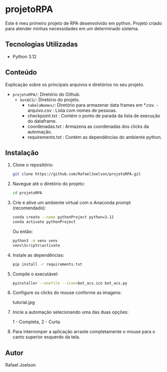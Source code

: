 # projetoRPA

Este é meu primeiro projeto de RPA desenvolvido em python.
Projeto criado para atender minhas necessidades em um determinado sistema.
## Tecnologias Utilizadas

- Python 3.12

## Conteúdo

Explicação sobre os principais arquivos e diretórios no seu projeto.
- `projetoRPA/`: Diretório do Github.
	- `botACS/`: Diretório do projeto.
		- `tabelaNomes/`: Diretório para armazenar data frames em *.csv.
				- arquivo.csv : Lista com nomes de pessoas.
        - checkpoint.txt : Contém o ponto de parada da lista de execução do dataframe.
        - coordenadas.txt : Armazena as coordenadas dos clicks da automação.
        - requirements.txt : Contém as dependências do ambiente python.

## Instalação

1. Clone o repositório:

    ```bash
    git clone https://github.com/RafaelJoelson/projetoRPA.git
    ```

2. Navegue até o diretório do projeto:

    ```bash
    cd projetoRPA
    ```

3. Crie e ative um ambiente virtual com o Anaconda prompt (recomendado):

	```bash
    conda create --name pythonProject python=3.12
    conda activate pythonProject
    ```
    Ou então:
    
    ```bash
    python3 -m venv venv
    venv\Scripts\activate
    ```

4. Instale as dependências:

    ```bash
    pip install -r requirements.txt
    ```

5. Compile o executável:

    ```bash
    pyinstaller --onefile --icon=bot_acs.ico bot_acs.py

    ```

6. Configure os clicks do mouse conforme as imagens:

    tutorial.jpg

7. Inicie a automação selecionando uma das duas opções:

    1 - Completa, 2 - Curta

8. Para interromper a aplicação arraste completamente o mouse para o canto superior esquerdo da tela.

	

## Autor

Rafael Joelson